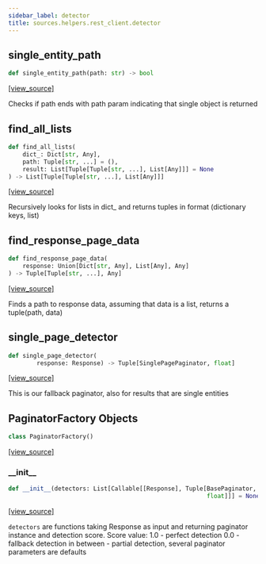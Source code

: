 ```yaml
---
sidebar_label: detector
title: sources.helpers.rest_client.detector
---
```


## single\_entity\_path

```python
def single_entity_path(path: str) -> bool
```

[[view_source]](https://github.com/dlt-hub/dlt/blob/e9c9ecfa8a644fdb516dd74aabca3bf75bafb154/dlt/sources/helpers/rest_client/detector.py#L49)

Checks if path ends with path param indicating that single object is returned

## find\_all\_lists

```python
def find_all_lists(
    dict_: Dict[str, Any],
    path: Tuple[str, ...] = (),
    result: List[Tuple[Tuple[str, ...], List[Any]]] = None
) -> List[Tuple[Tuple[str, ...], List[Any]]]
```

[[view_source]](https://github.com/dlt-hub/dlt/blob/e9c9ecfa8a644fdb516dd74aabca3bf75bafb154/dlt/sources/helpers/rest_client/detector.py#L62)

Recursively looks for lists in dict_ and returns tuples
in format (dictionary keys, list)

## find\_response\_page\_data

```python
def find_response_page_data(
    response: Union[Dict[str, Any], List[Any], Any]
) -> Tuple[Tuple[str, ...], Any]
```

[[view_source]](https://github.com/dlt-hub/dlt/blob/e9c9ecfa8a644fdb516dd74aabca3bf75bafb154/dlt/sources/helpers/rest_client/detector.py#L82)

Finds a path to response data, assuming that data is a list, returns a tuple(path, data)

## single\_page\_detector

```python
def single_page_detector(
        response: Response) -> Tuple[SinglePagePaginator, float]
```

[[view_source]](https://github.com/dlt-hub/dlt/blob/e9c9ecfa8a644fdb516dd74aabca3bf75bafb154/dlt/sources/helpers/rest_client/detector.py#L200)

This is our fallback paginator, also for results that are single entities

## PaginatorFactory Objects

```python
class PaginatorFactory()
```

[[view_source]](https://github.com/dlt-hub/dlt/blob/e9c9ecfa8a644fdb516dd74aabca3bf75bafb154/dlt/sources/helpers/rest_client/detector.py#L205)

### \_\_init\_\_

```python
def __init__(detectors: List[Callable[[Response], Tuple[BasePaginator,
                                                        float]]] = None)
```

[[view_source]](https://github.com/dlt-hub/dlt/blob/e9c9ecfa8a644fdb516dd74aabca3bf75bafb154/dlt/sources/helpers/rest_client/detector.py#L206)

`detectors` are functions taking Response as input and returning paginator instance and
detection score. Score value:
1.0 - perfect detection
0.0 - fallback detection
in between - partial detection, several paginator parameters are defaults

